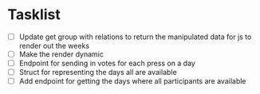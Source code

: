 # Tasklist

- [ ] Update get group with relations to return the manipulated data for js to render out the weeks
- [ ] Make the render dynamic
- [ ] Endpoint for sending in votes for each press on a day
- [ ] Struct for representing the days all are available
- [ ] Add endpoint for getting the days where all participants are available
